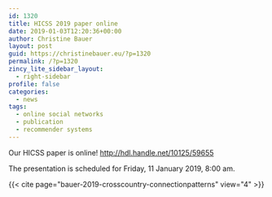 ```yaml
---
id: 1320
title: HICSS 2019 paper online
date: 2019-01-03T12:20:36+00:00
author: Christine Bauer
layout: post
guid: https://christinebauer.eu/?p=1320
permalink: /?p=1320
zincy_lite_sidebar_layout:
  - right-sidebar
profile: false
categories:
  - news
tags:
  - online social networks
  - publication
  - recommender systems
---
```

Our HICSS paper is online! <a href="http://hdl.handle.net/10125/59655" rel="noopener noreferrer" target="_blank">http://hdl.handle.net/10125/59655</a>

The presentation is scheduled for Friday, 11 January 2019, 8:00 am.

{{< cite page="bauer-2019-crosscountry-connectionpatterns" view="4" >}}